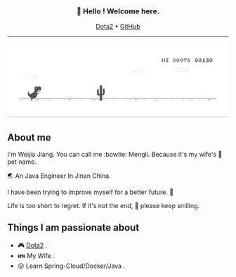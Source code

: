 <h3 align="center">👋 Hello ! Welcome here.</h3>

<p align="center">
  <a href="http://dotamax.com/player/detail/158432419/" target="_blank">Dota2</a> •
  <a href="https://github.com/MMMMMMLi">GitHub</a>
</p>

---

![image](https://github.com/MMMMMMLi/MMMMMMLi/blob/master/smile.gif)

## About me

I'm Weijia Jiang. You can call me :bowtie: Mengli. Because it's my wife's :sparkling_heart: pet name.

:earth_asia: An Java Engineer In Jinan China. 

I have been trying to improve myself for a better future. :100:

Life is too short to regret. If it's not the end, :muscle: please keep smiling.

## Things I am passionate about

- :video_game: [Dota2](http://dotamax.com/player/detail/158432419) .
- :family: My Wife .
- :stuck_out_tongue: Learn Spring-Cloud/Docker/Java .

<!--
<img align="right" alt="Hello" src="https://github.com/MMMMMMLi/MMMMMMLi/blob/master/Hello.jpeg" />

## Github Statistics

![Anurag's github stats](https://github-readme-stats.vercel.app/api?username=MMMMMMLi&hide=issues&show_icons=true)

![Lang](https://github-readme-stats.vercel.app/api/top-langs/?username=MMMMMMLi&layout=compact&count_private=true&theme=default&hide=css,html,javascript)

[![Top Langs](https://github-readme-stats.vercel.app/api/top-langs/?username=MMMMMMLi)](https://github.com/anuraghazra/github-readme-stats)
-->
